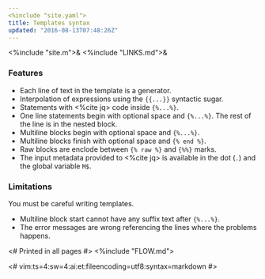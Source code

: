 ```yaml
---
<%include "site.yaml">
title: Templates syntax
updated: "2016-08-13T07:48:26Z"
---
```

<%include "site.m">&
<%include "LINKS.md">&

### Features

* Each line of text in the template is a generator.
* Interpolation of expressions using the `{{...}}` syntactic sugar.
* Statements with <%cite jq> code inside `{%...%}`.
* One line statements begin with optional space and `{%...%}`. The rest of the
  line is in the nested block.
* Multiline blocks begin with optional space and `{%...%}`.
* Multiline blocks finish with optional space and `{% end %}`.
* Raw blocks are enclode between `{% raw %}` and `{%%}` marks.
* The input metadata provided to <%cite jq> is available in the dot (`.`) and the global variable `M$`.

### Limitations

You must be careful writing templates.

* Multiline block start cannot have any suffix text after `{%...%}`.
* The error messages are wrong referencing the lines where the problems happens.

<# Printed in all pages #>
<%include "FLOW.md">

<#
vim:ts=4:sw=4:ai:et:fileencoding=utf8:syntax=markdown
#>
